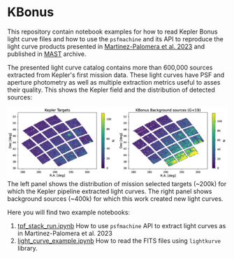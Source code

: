 # KBonus

This repository contain notebook examples for how to read  Kepler Bonus light curve files
and how to use the `psfmachine` and its API to reproduce the light curve products
presented in [Martinez-Palomera et al. 2023]() and published in
[MAST](https://archive.stsci.edu/doi/resolve/resolve.html?doi=10.17909/7jbr-w430) archive.

The presented light curve catalog contains more than 600,000 sources extracted from
Kepler's first mission data.
These light curves have PSF and aperture photometry as well as multiple extraction metrics
useful to asses their quality.
This shows the Kepler field and the distribution of detected sources:

![KBonus](figures/kepler_fov_density.png)
The left panel shows the distribution of mission selected targets (~200k) for which the
Kepler pipeline extracted light curves.
The right panel shows background sources (~400k) for which this work created new light curves.

Here you will find two example notebooks:

1. [tpf_stack_run.ipynb](https://github.com/jorgemarpa/KBonus/blob/main/notebooks/tpf_stack_run.ipynb) 
How to use `psfmachine` API to extract light curves as in Martinez-Palomera et al. 2023
2. [light_curve_example.ipynb](https://github.com/jorgemarpa/KBonus/blob/main/notebooks/light_curve_example.ipynb)
How to read the FITS files using `lightkurve` library.
